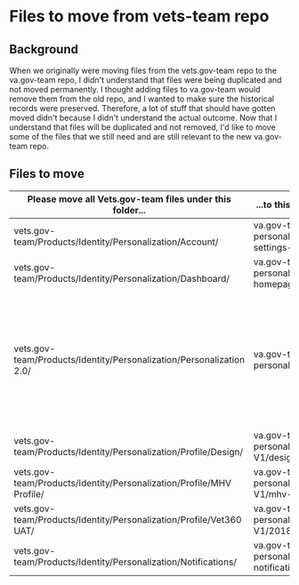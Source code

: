 # Files to move from vets-team repo

## Background

When we originally were moving files from the vets.gov-team repo to the va.gov-team repo, I didn't understand that files were being duplicated and not moved permanently. I thought adding files to va.gov-team would remove them from the old repo, and I wanted to make sure the historical records were preserved. Therefore, a lot of stuff that should have gotten moved didn't because I didn't understand the actual outcome. Now that I understand that files will be duplicated and not removed, I'd like to move some of the files that we still need and are still relevant to the new va.gov-team repo.

## Files to move

| Please move all Vets.gov-team files under this folder...| ...to this VA.gov-team repo folder | Notes |
|----|----|----|
| vets.gov-team/Products/Identity/Personalization/Account/ | va.gov-team/products/identity-personalization/profile/account-settings-V1 | |
| vets.gov-team/Products/Identity/Personalization/Dashboard/ | va.gov-team/products/identity-personalization/logged-in-homepage/my-va/ | |
| vets.gov-team/Products/Identity/Personalization/Personalization 2.0/ | va.gov-team/products/identity-personalization/personalization 2.0/ | Some of the files in the older personalization folder have been moved already, but I would like anything that is not already there to be moved over. |
| vets.gov-team/Products/Identity/Personalization/Profile/Design/ | va.gov-team/products/identity-personalization/profile/profile-V1/design | | 
| vets.gov-team/Products/Identity/Personalization/Profile/MHV Profile/ |va.gov-team/products/identity-personalization/profile/profile-V1/mhv-profile/ | | 
| vets.gov-team/Products/Identity/Personalization/Profile/Vet360 UAT/ | va.gov-team/products/identity-personalization/profile/profile-V1/2018-vet360-uat/ | | 
| vets.gov-team/Products/Identity/Personalization/Notifications/| va.gov-team/products/identity-personalization/notifications/2018-notifications-work/ | |
